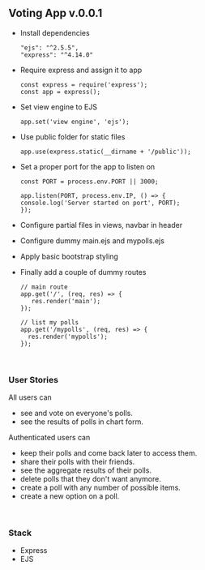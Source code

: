 ## Voting App v.0.0.1

* Install dependencies

      "ejs": "^2.5.5",
      "express": "^4.14.0"

* Require express and assign it to app
 
      const express = require('express');
      const app = express();

* Set view engine to EJS
 
      app.set('view engine', 'ejs');

* Use public folder for static files 
 
      app.use(express.static(__dirname + '/public'));

* Set a proper port for the app to listen on
 
      const PORT = process.env.PORT || 3000;

      app.listen(PORT, process.env.IP, () => {
      console.log('Server started on port', PORT); 
      });

* Configure partial files in views, navbar in header 
* Configure dummy main.ejs and mypolls.ejs
* Apply basic bootstrap styling
* Finally add a couple of dummy routes

      // main route
      app.get('/', (req, res) => {
      	 res.render('main');
      });
      
      // list my polls
      app.get('/mypolls', (req, res) => {
      	res.render('mypolls');
      }); 




&nbsp;

### User Stories

All users can 
* see and vote on everyone's polls.
* see the results of polls in chart form.

Authenticated users can 
* keep their polls and come back later to access them.
* share their polls with their friends.
* see the aggregate results of their polls.
* delete polls that they don't want anymore.
* create a poll with any number of possible items. 
* create a new option on a poll.
  
&nbsp;
  
### Stack

* Express
* EJS
 
  
